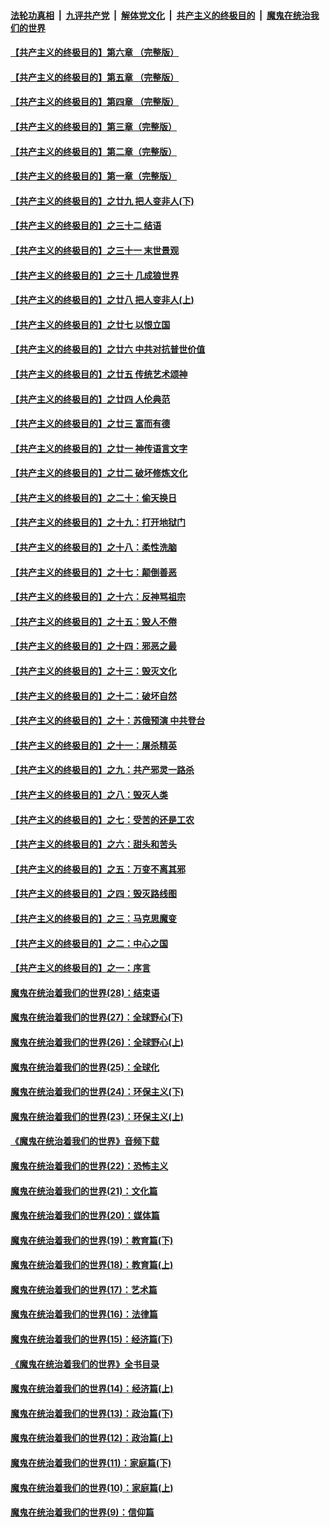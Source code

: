 ####  [法轮功真相](../../../../basic/blob/master/README.md?t=08162352) &nbsp;|&nbsp; [九评共产党](../../../../9ping.md/blob/master/README.md?t=08162352) &nbsp;|&nbsp; [解体党文化](../../../../jtdwh.md/blob/master/README.md?t=08162352)  &nbsp;|&nbsp; [共产主义的终极目的](../../../../gczydzjmd.md/blob/master/README.md?t=08162352) &nbsp;|&nbsp; [魔鬼在统治我们的世界](../../../../mgztzwmdsj.md/blob/master/README.md?t=08162352) 

#### [【共产主义的终极目的】第六章 （完整版）](../pages/nsc422/n11428913.md?t=08162352) 

#### [【共产主义的终极目的】第五章 （完整版）](../pages/nsc422/n11428912.md?t=08162352) 

#### [【共产主义的终极目的】第四章 （完整版）](../pages/nsc422/n11428907.md?t=08162352) 

#### [【共产主义的终极目的】第三章（完整版）](../pages/nsc422/n11428848.md?t=08162352) 

#### [【共产主义的终极目的】第二章（完整版）](../pages/nsc422/n11428831.md?t=08162352) 

#### [【共产主义的终极目的】第一章（完整版）](../pages/nsc422/n11417651.md?t=08162352) 

#### [【共产主义的终极目的】之廿九 把人变非人(下)](../pages/nsc422/n11344140.md?t=08162352) 

#### [【共产主义的终极目的】之三十二 结语](../pages/nsc422/n11360535.md?t=08162352) 

#### [【共产主义的终极目的】之三十一 末世景观](../pages/nsc422/n11351129.md?t=08162352) 

#### [【共产主义的终极目的】之三十 几成狼世界](../pages/nsc422/n11348280.md?t=08162352) 

#### [【共产主义的终极目的】之廿八 把人变非人(上)](../pages/nsc422/n11340492.md?t=08162352) 

#### [【共产主义的终极目的】之廿七 以恨立国](../pages/nsc422/n11336944.md?t=08162352) 

#### [【共产主义的终极目的】之廿六 中共对抗普世价值](../pages/nsc422/n11324785.md?t=08162352) 

#### [【共产主义的终极目的】之廿五 传统艺术颂神](../pages/nsc422/n11296396.md?t=08162352) 

#### [【共产主义的终极目的】之廿四 人伦典范](../pages/nsc422/n11296397.md?t=08162352) 

#### [【共产主义的终极目的】之廿三 富而有德](../pages/nsc422/n11283598.md?t=08162352) 

#### [【共产主义的终极目的】之廿一 神传语言文字](../pages/nsc422/n11263265.md?t=08162352) 

#### [【共产主义的终极目的】之廿二 破坏修炼文化](../pages/nsc422/n11245728.md?t=08162352) 

#### [【共产主义的终极目的】之二十：偷天换日](../pages/nsc422/n11238846.md?t=08162352) 

#### [【共产主义的终极目的】之十九：打开地狱门](../pages/nsc422/n11206376.md?t=08162352) 

#### [【共产主义的终极目的】之十八：柔性洗脑](../pages/nsc422/n11199994.md?t=08162352) 

#### [【共产主义的终极目的】之十七：颠倒善恶](../pages/nsc422/n11179782.md?t=08162352) 

#### [【共产主义的终极目的】之十六：反神骂祖宗](../pages/nsc422/n11166798.md?t=08162352) 

#### [【共产主义的终极目的】之十五：毁人不倦](../pages/nsc422/n11166792.md?t=08162352) 

#### [【共产主义的终极目的】之十四：邪恶之最](../pages/nsc422/n11150249.md?t=08162352) 

#### [【共产主义的终极目的】之十三：毁灭文化](../pages/nsc422/n11135227.md?t=08162352) 

#### [【共产主义的终极目的】之十二：破坏自然](../pages/nsc422/n11135214.md?t=08162352) 

#### [【共产主义的终极目的】之十：苏俄预演 中共登台](../pages/nsc422/n11118424.md?t=08162352) 

#### [【共产主义的终极目的】之十一：屠杀精英](../pages/nsc422/n11118442.md?t=08162352) 

#### [【共产主义的终极目的】之九：共产邪灵一路杀](../pages/nsc422/n11114139.md?t=08162352) 

#### [【共产主义的终极目的】之八：毁灭人类](../pages/nsc422/n11108503.md?t=08162352) 

#### [【共产主义的终极目的】之七：受苦的还是工农](../pages/nsc422/n11101809.md?t=08162352) 

#### [【共产主义的终极目的】之六：甜头和苦头](../pages/nsc422/n11096971.md?t=08162352) 

#### [【共产主义的终极目的】之五：万变不离其邪](../pages/nsc422/n11091285.md?t=08162352) 

#### [【共产主义的终极目的】之四：毁灭路线图](../pages/nsc422/n11086284.md?t=08162352) 

#### [【共产主义的终极目的】之三：马克思魔变](../pages/nsc422/n11061941.md?t=08162352) 

#### [【共产主义的终极目的】之二：中心之国](../pages/nsc422/n11047728.md?t=08162352) 

#### [【共产主义的终极目的】之一：序言](../pages/nsc422/n11086077.md?t=08162352) 

#### [魔鬼在统治着我们的世界(28)：结束语](../pages/nsc422/n10936246.md?t=08162352) 

#### [魔鬼在统治着我们的世界(27)：全球野心(下)](../pages/nsc422/n10928319.md?t=08162352) 

#### [魔鬼在统治着我们的世界(26)：全球野心(上)](../pages/nsc422/n10900318.md?t=08162352) 

#### [魔鬼在统治着我们的世界(25)：全球化](../pages/nsc422/n10788205.md?t=08162352) 

#### [魔鬼在统治着我们的世界(24)：环保主义(下)](../pages/nsc422/n10695307.md?t=08162352) 

#### [魔鬼在统治着我们的世界(23)：环保主义(上)](../pages/nsc422/n10688613.md?t=08162352) 

#### [《魔鬼在统治着我们的世界》音频下载](../pages/nsc422/n10635553.md?t=08162352) 

#### [魔鬼在统治着我们的世界(22)：恐怖主义](../pages/nsc422/n10614727.md?t=08162352) 

#### [魔鬼在统治着我们的世界(21)：文化篇](../pages/nsc422/n10597706.md?t=08162352) 

#### [魔鬼在统治着我们的世界(20)：媒体篇](../pages/nsc422/n10586579.md?t=08162352) 

#### [魔鬼在统治着我们的世界(19)：教育篇(下)](../pages/nsc422/n10564808.md?t=08162352) 

#### [魔鬼在统治着我们的世界(18)：教育篇(上)](../pages/nsc422/n10526970.md?t=08162352) 

#### [魔鬼在统治着我们的世界(17)：艺术篇](../pages/nsc422/n10499093.md?t=08162352) 

#### [魔鬼在统治着我们的世界(16)：法律篇](../pages/nsc422/n10485969.md?t=08162352) 

#### [魔鬼在统治着我们的世界(15)：经济篇(下)](../pages/nsc422/n10469975.md?t=08162352) 

#### [《魔鬼在统治着我们的世界》全书目录](../pages/nsc422/n10464261.md?t=08162352) 

#### [魔鬼在统治着我们的世界(14)：经济篇(上)](../pages/nsc422/n10457370.md?t=08162352) 

#### [魔鬼在统治着我们的世界(13)：政治篇(下)](../pages/nsc422/n10448270.md?t=08162352) 

#### [魔鬼在统治着我们的世界(12)：政治篇(上)](../pages/nsc422/n10444576.md?t=08162352) 

#### [魔鬼在统治着我们的世界(11)：家庭篇(下)](../pages/nsc422/n10440961.md?t=08162352) 

#### [魔鬼在统治着我们的世界(10)：家庭篇(上)](../pages/nsc422/n10435448.md?t=08162352) 

#### [魔鬼在统治着我们的世界(9)：信仰篇](../pages/nsc422/n10432159.md?t=08162352) 

